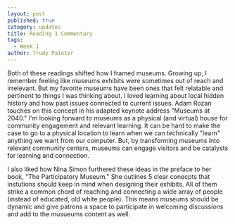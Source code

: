 ```yaml
---
layout: post
published: true
category: updates
title: Reading 1 Commentary
tags:
  - Week 1
author: Trudy Painter
---
```

Both of these readings shifted how I framed museums. Growing up, I remember feeling like museums exhibits were sometimes out of reach and irrelevant. But my favorite museums have been ones that felt relatable and pertinent to things I was thinking about. I loved learning about local hidden history and how past issues connected to current issues. Adam Rozan touches on this concept in his adapted keynote address "Museums at 2040." I'm looking forward to museums as a physical (and virtual) house for community engagement and relevant learning. It can be hard to make the case to go to a physical location to learn when we can technically "learn" anything we want from our computer. But, by transforming museums into relevant community centers, museums can engage visitors and be catalysts for learning and connection.

I also liked how Nina Simon furthered these ideas in the preface to her book, "The Participatory Museum." She outlines 5 clear conecpts that instutions should keep in mind when designing their exhibits. All of them strike a common chord of reaching and connecting a wide array of people (instead of educated, old white people). This means museums should be dynamic and give patrons a space to participate in welcoming discussions and add to the musueums content as well.
